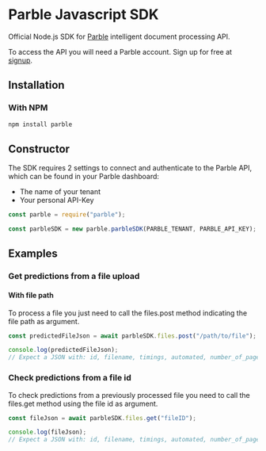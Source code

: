 # Parble Javascript SDK

Official Node.js SDK for [Parble](https://parble.com/home) intelligent document processing API.

To access the API you will need a Parble account. Sign up for free at
[signup](https://parble.com/signup).

## Installation
### With NPM
```bash
npm install parble
```

## Constructor
The SDK requires 2 settings to connect and authenticate to the Parble API, which can be found in your Parble dashboard:
- The name of your tenant
- Your personal API-Key

```js
const parble = require("parble");

const parbleSDK = new parble.parbleSDK(PARBLE_TENANT, PARBLE_API_KEY);
```

## Examples
### Get predictions from a file upload
#### With file path
To process a file you just need to call the files.post method indicating the file path as argument.
```js
const predictedFileJson = await parbleSDK.files.post("/path/to/file");

console.log(predictedFileJson);
// Expect a JSON with: id, filename, timings, automated, number_of_pages and documents
```

### Check predictions from a file id
To check predictions from a previously processed file you need to call the files.get method using the file id as argument.
```js
const fileJson = await parbleSDK.files.get("fileID");

console.log(fileJson);
// Expect a JSON with: id, filename, timings, automated, number_of_pages and documents
```
